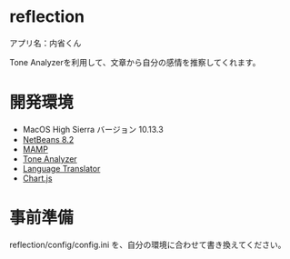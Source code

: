 # reflection

アプリ名：内省くん

Tone Analyzerを利用して、文章から自分の感情を推察してくれます。

# 開発環境

- MacOS High Sierra バージョン 10.13.3
- [NetBeans 8.2](https://ja.netbeans.org/)
- [MAMP](https://www.mamp.info/en/)
- [Tone Analyzer](https://www.ibm.com/watson/jp-ja/developercloud/tone-analyzer.html)
- [Language Translator](https://www.ibm.com/watson/jp-ja/developercloud/language-translator.html)
- [Chart.js](https://www.chartjs.org/)

# 事前準備

reflection/config/config.ini
を、自分の環境に合わせて書き換えてください。
